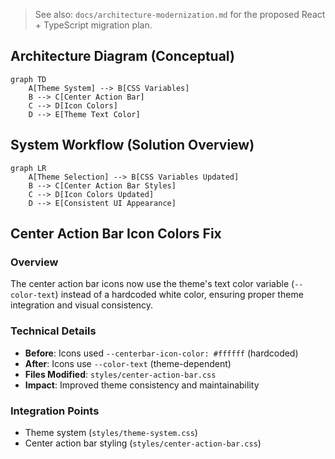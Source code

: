 
> See also: `docs/architecture-modernization.md` for the proposed React + TypeScript migration plan.

## Architecture Diagram (Conceptual)

```mermaid
graph TD
    A[Theme System] --> B[CSS Variables]
    B --> C[Center Action Bar]
    C --> D[Icon Colors]
    D --> E[Theme Text Color]
```

## System Workflow (Solution Overview)

```mermaid
graph LR
    A[Theme Selection] --> B[CSS Variables Updated]
    B --> C[Center Action Bar Styles]
    C --> D[Icon Colors Updated]
    D --> E[Consistent UI Appearance]
```

## Center Action Bar Icon Colors Fix

### Overview
The center action bar icons now use the theme's text color variable (`--color-text`) instead of a hardcoded white color, ensuring proper theme integration and visual consistency.

### Technical Details
- **Before**: Icons used `--centerbar-icon-color: #ffffff` (hardcoded)
- **After**: Icons use `--color-text` (theme-dependent)
- **Files Modified**: `styles/center-action-bar.css`
- **Impact**: Improved theme consistency and maintainability

### Integration Points
- Theme system (`styles/theme-system.css`)
- Center action bar styling (`styles/center-action-bar.css`)
